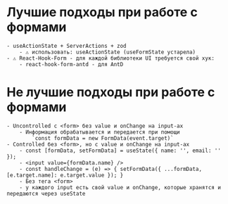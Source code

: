 # Лучшие подходы при работе с формами
	- useActionState + ServerActions + zod
		- ⚠️ использовать: useActionState (useFormState устарела)
	- ⚠️ React-Hook-Form - для каждой библиотеки UI требуется свой хук:
		- react-hook-form-antd - для AntD 


# Не лучшие подходы при работе с формами
    - Uncontrolled с <form> без value и onChange на input-ах
        - Информация обрабатывается и передается при помощи 
            `const formData = new FormData(event.target)`
    - Controlled без <form>, но с value и onChange на input-ах
        - const [formData, setFormData] = useState({ name: '', email: '' });
        - <input value={formData.name} />
        - const handleChange = (e) => { setFormData({ ...formData, [e.target.name]: e.target.value }); }
        - Без тега <form>
        - у каждого input есть свой value и onChange, которые хранятся и передаются через useState
